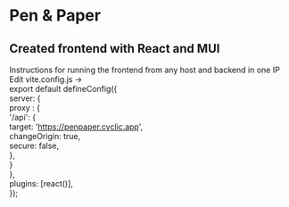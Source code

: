 # Pen & Paper 
## Created frontend with React and MUI



Instructions for running the frontend from any host and backend in one IP  
Edit vite.config.js ->  
export default defineConfig({  
  server: {  
    proxy : {  
      '/api': {  
        target: 'https://penpaper.cyclic.app',  
        changeOrigin: true,  
        secure: false,  
      },  
    }  
  },  
  plugins: [react()],  
});  
